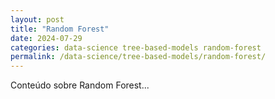 ```yaml
---
layout: post
title: "Random Forest"
date: 2024-07-29
categories: data-science tree-based-models random-forest
permalink: /data-science/tree-based-models/random-forest/
---
```


Conteúdo sobre Random Forest...
